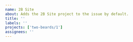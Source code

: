```yaml
---
name: 2B Site
about: Adds the 2B Site project to the issue by default.
title: ''
labels: ''
projects: ['two-beards/1']
assignees: ''
---
```



